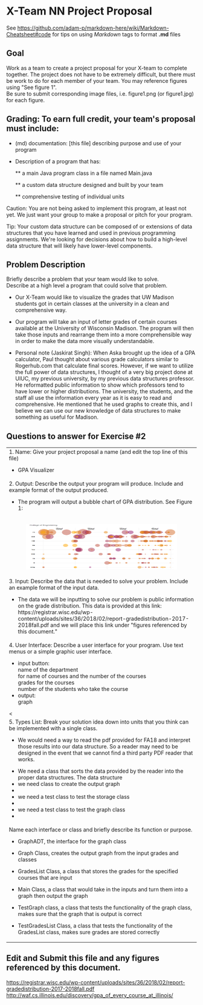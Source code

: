 # X-Team NN Project Proposal

See https://github.com/adam-p/markdown-here/wiki/Markdown-Cheatsheet#code for tips on using *Markdown* tags to format __.md__ files

## Goal

Work as a team to create a project proposal for your X-team to complete together.
The project does not have to be extremely difficult,
but there must be work to do for each member of your team.
You may reference figures using "See figure 1".  
Be sure to submit corresponding image files, i.e. figure1.png (or figure1.jpg) for each figure.

## Grading: To earn full credit, your team's proposal must include:

* (md) documentation: [this file] describing purpose and use of your program

* Description of a program that has:

  ** a main Java program class in a file named Main.java
  
  ** a custom data structure designed and built by your team
  
  ** comprehensive testing of individual units
  
 Caution: You are not being asked to implement this program, at least not yet. 
 We just want your group to make a proposal or pitch for your program.
 
 Tip: Your custom data structure can be composed of or extensions of data structures that you have learned and used in previous programming assignments.  We're looking for decisions about how to build a high-level data structure that will likely have lower-level components.

## Problem Description

Briefly describe a problem that your team would like to solve.  
Describe at a high level a program that could solve that problem.

- Our X-Team would like to visualize the grades that UW Madison students got in certain classes at the university in a clean and comprehensive way.

- Our program will take an input of letter grades of certain courses available at the University of Wisconsin Madison. The program will then take those inputs and rearrange them into a more comprehensible way in order to make the data more visually understandable. 

- Personal note (Jaskirat Singh): When Aska brought up the idea of a GPA calculator, Paul thought about various grade calculators similar to Rogerhub.com that calculate final scores. However, if we want to utilize the full power of data structures, I thought of a very big project done at UIUC, my previous university, by my previous data structures professor. He reformatted public information to show which professors tend to have lower or higher distributions. The university, the students, and the staff all use the information every year as it is easy to read and comprehensive. He mentioned that he used graphs to create this, and I believe we can use our new knowledge of data structures to make something as useful for Madison. 

## Questions to answer for Exercise #2


<table>
 <tr>
   <td>1. Name: Give your project proposal a name (and edit the top line of this file)
  <ul><li> GPA Visualizer</li></ul>
  </td>
  </tr>
  <tr>
    <td>2. Output: Describe the output your program will produce.  Include and example format of the output produced.
   <ul><li> The program will output a bubble chart of GPA distribution. See Figure 1:</li></ul>
   </td>
  </tr>
 <tr>
  <td> <p align="center"><img src="Images/OutputExample.png" height="120" width="400"></p> </td>
    <tr>
    <td>3. Input: Describe the data that is needed to solve your problem. Include an example format of the input data.
 <ul><li> The data we will be inputting to solve our problem is public information on the grade distribution. 
   This data is provided at this link: https://registrar.wisc.edu/wp-content/uploads/sites/36/2018/02/report-gradedistribution-2017-2018fall.pdf and we will place this link under "figures referenced by this document." </li></ul>
 </td>
  </te>
    <tr>
    <td>4. User Interface: Describe a user interface for your program.  Use text menus or a simple graphic user interface.
 <ul>    
  
<li>input button:</li>
name of the department<br>
for name of courses and the number of the courses<br>
grades for the courses<br>
number of the students who take the course
<li>output:</li>
graph
</ul>
<
 </td>
  </te>
    <tr>
    <td>5. Types List: Break your solution idea down into units that you think can be implemented with a single class.
 <ul><li> We would need a way to read the pdf provided for FA18 and interpret those results into our data structure. So a reader may need to be designed in the event that we cannot find a third party PDF reader that works. </li></ul>
 <ul><li> We need a class that sorts the data provided by the reader into the proper data structures. The data structure  </li>
     <li> we need class to create the output graph<li> 
<li> we need a test class to test the storage class<li> 
<li> we need a test class to test the graph class<li> 
     </ul>
 </td>
  </te>
    <tr>
    <td>Name each interface or class and briefly describe its function or purpose.
     <ul><li> GraphADT, the interface for the graph class</li></ul>
     <ul><li> Graph Class, creates the output graph from the input grades and classes</li></ul>
     <ul><li> GradesList Class, a class that stores the grades for the specified courses that are input</li></ul>
     <ul><li> Main Class, a class that would take in the inputs and turn them into a graph then output the graph</li></ul>
     <ul><li> TestGraph class, a class that tests the functionality of the graph class, makes sure that the graph that is output is correct</li></ul>
     <ul><li> TestGradesList Class, a class that tests the functionality of the GradesList class, makes sure grades are stored correctly</li></ul>
     
 </td>
  </te>
</table>

## Edit and Submit this file and any figures referenced by this document.
https://registrar.wisc.edu/wp-content/uploads/sites/36/2018/02/report-gradedistribution-2017-2018fall.pdf
http://waf.cs.illinois.edu/discovery/gpa_of_every_course_at_illinois/
